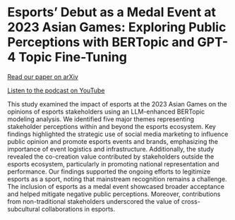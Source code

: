 # Esports’ Debut as a Medal Event at 2023 Asian Games: Exploring Public Perceptions with BERTopic and GPT-4 Topic Fine-Tuning
[Read our paper on arXiv](https://arxiv.org/abs/2409.18798)

[Listen to the podcast on YouTube](https://www.youtube.com/watch?v=OGSWYdjpHUE&t=63s)

This study examined the impact of esports at the 2023 Asian Games on the opinions of esports stakeholders using an LLM-enhanced BERTopic modeling analysis. We identified five major themes representing stakeholder perceptions within and beyond the esports ecosystem. Key findings highlighted the strategic use of social media marketing to influence public opinion and promote esports events and brands, emphasizing the importance of event logistics and infrastructure. Additionally, the study revealed the co-creation value contributed by stakeholders outside the esports ecosystem, particularly in promoting national representation and performance. Our findings supported the ongoing efforts to legitimize esports as a sport, noting that mainstream recognition remains a challenge. The inclusion of esports as a medal event showcased broader acceptance and helped mitigate negative public perceptions. Moreover, contributions from non-traditional stakeholders underscored the value of cross-subcultural collaborations in esports.
